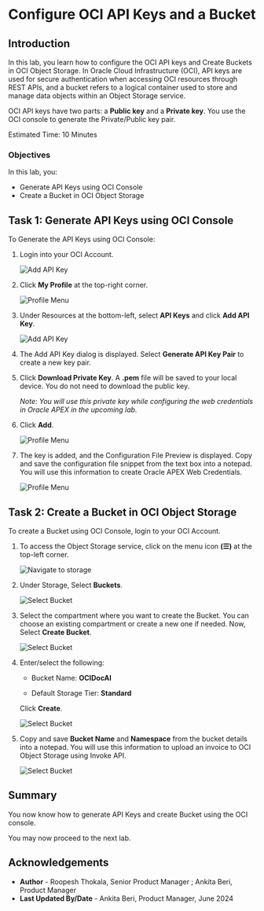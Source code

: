 # Configure OCI API Keys and a Bucket

## Introduction

In this lab, you learn how to configure the OCI API keys and Create Buckets in OCI Object Storage. In Oracle Cloud Infrastructure (OCI), API keys are used for secure authentication when accessing OCI resources through REST APIs, and a bucket refers to a logical container used to store and manage data objects within an Object Storage service.

OCI API keys have two parts: a **Public key** and a **Private key**. You use the OCI console to generate the Private/Public key pair.

Estimated Time: 10 Minutes

### Objectives

In this lab, you:

- Generate API Keys using OCI Console
- Create a Bucket in OCI Object Storage

## Task 1: Generate API Keys using OCI Console

To Generate the API Keys using OCI Console:

1. Login into your OCI Account.

   ![Add API Key](images/oci-login.png " ")

2. Click **My Profile** at the top-right corner.

    ![Profile Menu](images/profile.png " ")

3. Under Resources at the bottom-left, select **API Keys** and  click **Add API Key**.

    ![Add API Key](images/api-keys.png " ")

4. The Add API Key dialog is displayed. Select **Generate API Key Pair** to create a new key pair.

5. Click **Download Private Key**. A **.pem** file will be saved to your local device. You do not need to download the public key.

   *Note: You will use this private key while configuring the web credentials in Oracle APEX in the upcoming lab.*

6. Click **Add**.

    ![Profile Menu](images/add-api-key.png " ")

7. The key is added, and the Configuration File Preview is displayed. Copy and save the configuration file snippet from the text box into a notepad. You will use this information to create Oracle APEX Web Credentials.

    ![Profile Menu](images/configuration-preview.png " ")

## Task 2: Create a Bucket in OCI Object Storage
To create a Bucket using OCI Console, login to your OCI Account.

1. To access the Object Storage service, click on the menu icon **(☰)** at the top-left corner.

   ![Navigate to storage](images/navigate-to-storage.png " ")

2. Under Storage, Select **Buckets**.

   ![Select Bucket](images/select-bucket.png " ")

3. Select the compartment where you want to create the Bucket. You can choose an existing compartment or create a new one if needed. Now, Select **Create Bucket**.

   ![Select Bucket](images/create-bucket.png " ")

4. Enter/select the following:

    - Bucket Name: **OCIDocAI**

    - Default Storage Tier: **Standard**

    Click **Create**.

    ![Select Bucket](images/bucket-details.png " ")

5. Copy and save **Bucket Name** and **Namespace** from the bucket details into a notepad. You will use this information to upload an invoice to OCI Object Storage using Invoke API.

    ![Select Bucket](images/bucket-created.png " ")

## Summary

You now know how to generate API Keys and create Bucket using the OCI console.

You may now proceed to the next lab.

## Acknowledgements

- **Author** - Roopesh Thokala, Senior Product Manager ; Ankita Beri, Product Manager
- **Last Updated By/Date** - Ankita Beri, Product Manager, June 2024
